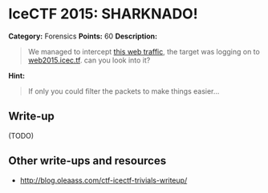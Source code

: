 # IceCTF 2015: SHARKNADO!

**Category:** Forensics
**Points:** 60
**Description:** 

> We managed to intercept <a target='_blank' href='/problem-static/stage2/forensics/sharknado/sharknado.pcap'>this web traffic</a>, the target was logging on to <a target='_blank' href='http://web2015.icec.tf/sharknado'>web2015.icec.tf</a>. can you look into it?

**Hint:**

> If only you could filter the packets to make things easier...

## Write-up

(TODO)

## Other write-ups and resources

* <http://blog.oleaass.com/ctf-icectf-trivials-writeup/>
